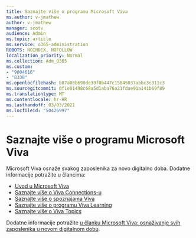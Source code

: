 ```yaml
---
title: Saznajte više o programu Microsoft Viva
ms.author: v-jmathew
author: v-jmathew
manager: scotv
audience: Admin
ms.topic: article
ms.service: o365-administration
ROBOTS: NOINDEX, NOFOLLOW
localization_priority: Normal
ms.collection: Adm_O365
ms.custom:
- "9004616"
- "8338"
ms.openlocfilehash: b87a08b698de39f0b447c15845037abbc3c311c3
ms.sourcegitcommit: 0f1e81498c68a5d1aba76a21fdae91a141b69f89
ms.translationtype: MT
ms.contentlocale: hr-HR
ms.lasthandoff: 03/03/2021
ms.locfileid: "50426997"
---
```

# <a name="learn-about-microsoft-viva"></a>Saznajte više o programu Microsoft Viva

Microsoft Viva osnaže svakog zaposlenika za novo digitalno doba. Dodatne informacije potražite u člancima:

- [Uvod u Microsoft Viva](https://www.microsoft.com/microsoft-viva/overview)
- [Saznajte više o Viva Connections-u](https://aka.ms/VivaConnectionsBlog/)
- [Saznajte više o spoznajama Viva](https://aka.ms/VivaInsightsBlog)
- [Saznajte više o programu Viva Learning](https://aka.ms/VivaLearningBlog)
- [Saznajte više o Viva Topics](https://aka.ms/viva/topics/blog)

Dodatne informacije potražite [u članku Microsoft Viva: osnaživanje svih zaposlenika u novom digitalnom dobu](https://www.microsoft.com/microsoft-365/blog/2021/02/04/microsoft-viva-empowering-every-employee-for-the-new-digital-age/).
